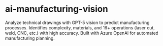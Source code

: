 # ai-manufacturing-vision
Analyze technical drawings with GPT-5 vision to predict manufacturing processes. Identifies complexity, materials, and 16+ operations (laser cut, weld, CNC, etc.) with high accuracy. Built with Azure OpenAI for automated manufacturing planning.
